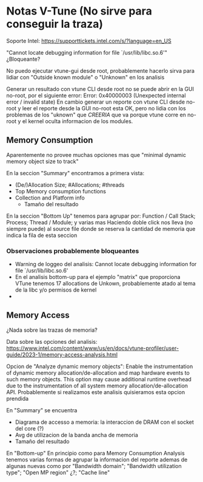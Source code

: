 
# Notas V-Tune (No sirve para conseguir la traza)
Soporte Intel: https://supporttickets.intel.com/s/?language=en_US

"Cannot locate debugging information for file `/usr/lib/libc.so.6'"
¿Bloqueante?

No puedo ejecutar vtune-gui desde root, probablemente hacerlo sirva para 
lidiar con "Outside known module" o "Unknown" en los analisis

Generar un resultado con vtune CLI desde root no se puede abrir en la GUI no-root, por el siguiente error:
Error: 0x40000003 (Unexpected internal error / invalid state)
En cambio generar un reporte con vtune CLI desde no-root y leer el reporte desde la GUI no-root esta OK,
pero no lidia con los problemas de los "uknown" que *CREERIA* que va porque vtune corre en no-root y 
el kernel oculta informacion de los modules.

## Memory Consumption
Aparentemente no provee muchas opciones mas que "minimal dynamic memory object size to track"


En la seccion "Summary" encontramos a primera vista:
* (De/)Allocation Size; \#Allocations; \#threads
* Top Memory consumption functions
* Collection and Platform info
    + Tamaño del resultado

En la seccion "Bottom Up" tenemos para agrupar por: Function / Call Stack; Process; Thread / Module; y varias mas
Haciendo doble click nos lleva (no siempre puede) al source file donde se reserva la cantidad de memoria que indica
la fila de esta seccion

### Observaciones probablemente bloqueantes
- Warning de loggeo del analisis: Cannot locate debugging information for file `/usr/lib/libc.so.6'
- En el analisis bottom-up para el ejemplo "matrix" que proporciona VTune tenemos
17 allocations de Unkown, probablemente atado al tema de la libc y/o permisos de kernel
- 

## Memory Access
¿Nada sobre las trazas de memoria?

Data sobre las opciones del analisis: 
https://www.intel.com/content/www/us/en/docs/vtune-profiler/user-guide/2023-1/memory-access-analysis.html

Opcion de "Analyze dynamic memory objects":
Enable the instrumentation of dynamic memory allocation/de-allocation and map hardware events to such 
memory objects. This option may cause additional runtime overhead due to the instrumentation of all 
system memory allocation/de-allocation API.
Probablemente si realizamos este analisis quisieramos esta opcion prendida


En "Summary" se encuentra 
- Diagrama de accesso a memoria: la interaccion de DRAM con el socket del core (?)
- Avg de utilizacion de la banda ancha de memoria
- Tamaño del resultado 

En "Bottom-up"
En principio como para Memory Consumption Analysis tenemos varias formas de agrupar la informacion del reporte 
ademas de algunas nuevas como por "Bandwidth domain"; "Bandwidth utilization type"; "Open MP region" ¿?; "Cache line"


